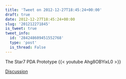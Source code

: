```yaml
---
title: 'Tweet on 2012-12-27T18:45:24+00:00'
draft: true
date: 2012-12-27T18:45:24+00:00
slug: '201212271845'
is_tweet: true
tweet_info:
  id: '284248609451552768'
  type: 'post'
  is_thread: False
---
```




The Star7 PDA Prototype {{< youtube Ahg8OBYixL0 >}}

[Discussion](https://x.com/sytelus/status/284248609451552768)
